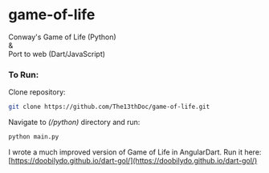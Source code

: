 # game-of-life
Conway's Game of Life (Python)  
&  
Port to web (Dart/JavaScript)

### To Run:
Clone repository:
```bash
git clone https://github.com/The13thDoc/game-of-life.git
```
Navigate to *(/python)* directory and run:
```bash
python main.py
```
I wrote a much improved version of Game of Life in AngularDart.
Run it here: [https://doobilydo.github.io/dart-gol/](https://doobilydo.github.io/dart-gol/)
